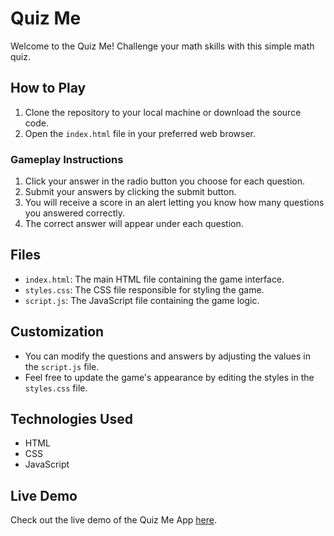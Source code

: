 # Quiz Me

Welcome to the Quiz Me! Challenge your math skills with this simple math quiz. 

## How to Play

1. Clone the repository to your local machine or download the source code.
2. Open the `index.html` file in your preferred web browser.

### Gameplay Instructions

1. Click your answer in the radio button you choose for each question.
2. Submit your answers by clicking the submit button.
3. You will receive a score in an alert letting you know how many questions you answered correctly.
4. The correct answer will appear under each question.

## Files

- `index.html`: The main HTML file containing the game interface.
- `styles.css`: The CSS file responsible for styling the game.
- `script.js`: The JavaScript file containing the game logic.

## Customization

- You can modify the questions and answers by adjusting the values in the `script.js` file.
- Feel free to update the game's appearance by editing the styles in the `styles.css` file.

## Technologies Used

- HTML
- CSS
- JavaScript

## Live Demo

Check out the live demo of the Quiz Me App [here](https://tylercodes-11.github.io/quizme).

